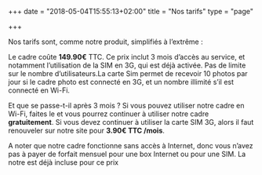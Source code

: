 +++
date = "2018-05-04T15:55:13+02:00"
title = "Nos tarifs"
type = "page"

+++

Nos tarifs sont, comme notre produit, simplifiés à l’extrême :

Le cadre coûte  **149.90€**  TTC. Ce prix inclut 3 mois d’accès au service, et notamment l’utilisation de la SIM en 3G, qui est déjà activée. Pas de limite sur le nombre d’utilisateurs.La carte Sim permet de recevoir 10 photos par jour si le cadre photo est connecté en 3G, et un nombre illimité s’il est connecté en Wi-Fi.

Et que se passe-t-il après 3 mois ? Si vous pouvez utiliser notre cadre en Wi-Fi, faites le et vous pourrez continuer à utiliser notre cadre  **gratuitement**. Si vous devez continuer à utiliser la carte SIM 3G, alors il faut renouveler sur notre site pour  **3.90€ TTC /mois**.

A noter que notre cadre fonctionne sans accès à Internet, donc vous n’avez pas à payer de forfait mensuel pour une box Internet ou pour une SIM. La notre est déjà incluse pour ce prix